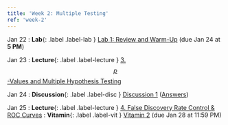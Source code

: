 ```yaml
---
title: 'Week 2: Multiple Testing'
ref: 'week-2'
---
```


Jan 22
: **Lab**{: .label .label-lab } [Lab 1: Review and Warm-Up](https://data102.datahub.berkeley.edu/hub/user-redirect/git-pull?repo=https%3A%2F%2Fgithub.com%2Fds-102%2Fsp24-materials&urlpath=lab%2Ftree%2Fsp24-materials%2Flab%2Flab01%2Flab01.ipynb&branch=main) (due Jan 24 at **5 PM**)

Jan 23
: **Lecture**{: .label .label-lecture } [3. $$p$$-Values and Multiple Hypothesis Testing](lecture/lec03)

Jan 24
: **Discussion**{: .label .label-disc } [Discussion 1](https://drive.google.com/file/d/1eIEBeOmNfm6NLtEdBLL3eZpz4wKrKmXZ/view?usp=drive_link) ([Answers](https://drive.google.com/file/d/1BhRa6QDRRkM-hAzCGdsg7LZViLZJRlmT/view?usp=sharing))

Jan 25
: **Lecture**{: .label .label-lecture } [4. False Discovery Rate Control & ROC Curves](lecture/lec04)
: **Vitamin**{: .label .label-vit } [Vitamin 2](https://www.gradescope.com/courses/711377/assignments/4008832) (due Jan 28 at 11:59 PM)
